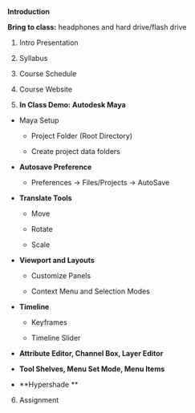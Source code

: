 **Introduction**

**Bring to class:** headphones and hard drive/flash drive

1. Intro Presentation

2. Syllabus

3. Course Schedule

4. Course Website

5. **In Class Demo: Autodesk Maya**

* Maya Setup

    * Project Folder (Root Directory)

    * Create project data folders

* **Autosave Preference**

    * Preferences → Files/Projects → AutoSave

* **Translate Tools**

    * Move

    * Rotate

    * Scale

* **Viewport and Layouts**

    * Customize Panels

    * Context Menu and Selection Modes

* **Timeline**

    * Keyframes

    * Timeline Slider

* **Attribute Editor, Channel Box, Layer Editor**

* **Tool Shelves, Menu Set Mode, Menu Items**

* **Hypershade **

6. Assignment
